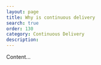 ```yaml
---
layout: page
title: Why is continuous delivery
search: true
order: 130
category: Continuous Delivery
description: 
---
```



Content...